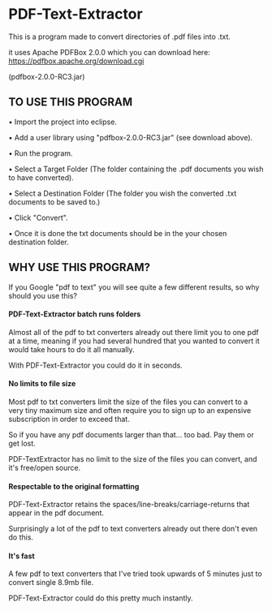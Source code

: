 # PDF-Text-Extractor

This is a program made to convert directories of .pdf files into .txt. 

it uses Apache PDFBox 2.0.0 which you can download here: https://pdfbox.apache.org/download.cgi 

(pdfbox-2.0.0-RC3.jar)

## TO USE THIS PROGRAM

• Import the project into eclipse.

• Add a user library using "pdfbox-2.0.0-RC3.jar" (see download above).

• Run the program.

• Select a Target Folder (The folder containing the .pdf documents you wish to have converted).

• Select a Destination Folder (The folder you wish the converted .txt documents to be saved to.)

• Click "Convert".

• Once it is done the txt documents should be in the your chosen destination folder.

## WHY USE THIS PROGRAM?

If you Google "pdf to text" you will see quite a few different results, so why should you use this?

#### PDF-Text-Extractor batch runs folders
  
Almost all of the pdf to txt converters already out there limit you to one pdf at a time, meaning if you had several hundred that you wanted to convert it would take hours to do it all manually.

With PDF-Text-Extractor you could do it in seconds.

#### No limits to file size

Most pdf to txt converters limit the size of the files you can convert to a very tiny maximum size and often require you to sign up to an expensive subscription in order to exceed that.

So if you have any pdf documents larger than that... too bad. Pay them or get lost.

PDF-TextExtractor has no limit to the size of the files you can convert, and it's free/open source.

#### Respectable to the original formatting

PDF-Text-Extractor retains the spaces/line-breaks/carriage-returns that appear in the pdf document.

Surprisingly a lot of the pdf to text converters already out there don't even do this.

#### It's fast

A few pdf to text converters that I've tried took upwards of 5 minutes just to convert single 8.9mb file.

PDF-Text-Extractor could do this pretty much instantly.














